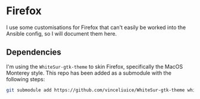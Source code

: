 # Firefox

I use some customisations for Firefox that can't easily be worked into the Ansible config, so I will document them here.

## Dependencies

I'm using the `WhiteSur-gtk-theme` to skin Firefox, specifically the MacOS Monterey style. This repo has been added as a submodule with the following steps:

```bash
git submodule add https://github.com/vinceliuice/WhiteSur-gtk-theme whitesur
```
